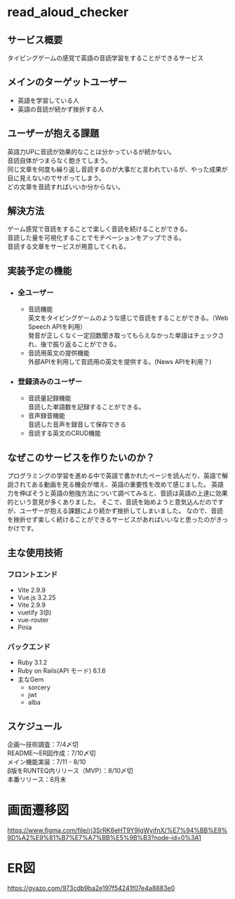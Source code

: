 # read_aloud_checker

## サービス概要
タイピングゲームの感覚で英語の音読学習をすることができるサービス

## メインのターゲットユーザー
- 英語を学習している人
- 英語の音読が続かず挫折する人

## ユーザーが抱える課題
英語力UPに音読が効果的なことは分かっているが続かない。  
音読自体がつまらなく飽きてしまう。  
同じ文章を何度も繰り返し音読するのが大事だと言われているが、やった成果が目に見えないのでサボってしまう。  
どの文章を音読すればいいか分からない。  

## 解決方法
ゲーム感覚で音読をすることで楽しく音読を続けることができる。  
音読した量を可視化することでモチベーションをアップできる。  
音読する文章をサービスが用意してくれる。  

## 実装予定の機能
- ### 全ユーザー
  - 音読機能  
    英文をタイピングゲームのような感じで音読をすることができる。（Web Speech APIを利用）  
    発音が正しくなく一定回数聞き取ってもらえなかった単語はチェックされ、後で振り返ることができる。
  - 音読用英文の提供機能  
    外部APIを利用して音読用の英文を提供する。(News APIを利用？)

- ### 登録済みのユーザー
  - 音読量記録機能  
    音読した単語数を記録することができる。
  - 音声録音機能  
    音読した音声を録音して保存できる
  - 音読する英文のCRUD機能  

## なぜこのサービスを作りたいのか？
プログラミングの学習を進める中で英語で書かれたページを読んだり、英語で解説されてある動画を見る機会が増え、英語の重要性を改めて感じました。
英語力を伸ばそうと英語の勉強方法について調べてみると、音読は英語の上達に効果的という意見が多くありました。
そこで、音読を始めようと意気込んだのですが、ユーザーが抱える課題により続かず挫折してしまいました。
なので、音読を挫折せず楽しく続けることができるサービスがあればいいなと思ったのがきっかけです。

## 主な使用技術
### フロントエンド
- Vite 2.9.9  
- Vue.js 3.2.25  
- Vite 2.9.9  
- vuetify 3(β)  
- vue-router  
- Pinia  
### バックエンド
- Ruby 3.1.2  
- Ruby on Rails(API モード) 6.1.6  
- 主なGem
  - sorcery  
  - jwt  
  - alba  

## スケジュール
企画〜技術調査：7/4〆切  
README〜ER図作成：7/10〆切  
メイン機能実装：7/11 - 8/10  
β版をRUNTEQ内リリース（MVP）：8/10〆切  
本番リリース：8月末 

# 画面遷移図
https://www.figma.com/file/rj3SrRK6eHT9Y9IgWyifnX/%E7%94%BB%E9%9D%A2%E9%81%B7%E7%A7%BB%E5%9B%B3?node-id=0%3A1

# ER図
https://gyazo.com/973cdb9ba2e197f54241f07e4a8883e0
